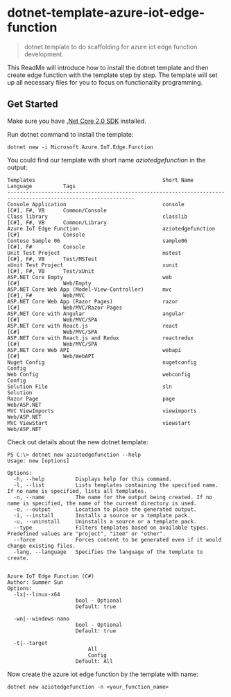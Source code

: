 # dotnet-template-azure-iot-edge-function
> dotnet template to do scaffolding for azure iot edge function development.

This ReadMe will introduce how to install the dotnet template and then create edge function with the template step by step.
The template will set up all necessary files for you to focus on functionality programming.

## Get Started

Make sure you have [.Net Core 2.0 SDK](https://www.microsoft.com/net/download/core) installed.

Run dotnet command to install the template:

```
dotnet new -i Microsoft.Azure.IoT.Edge.Function
```
You could find our template with short name *aziotedgefunction* in the output:

```
Templates                                         Short Name              Language          Tags
---------------------------------------------------------------------------------------------------------------
Console Application                               console                 [C#], F#, VB      Common/Console
Class library                                     classlib                [C#], F#, VB      Common/Library
Azure IoT Edge Function                           aziotedgefunction       [C#]              Console
Contoso Sample 06                                 sample06                [C#], F#          Console
Unit Test Project                                 mstest                  [C#], F#, VB      Test/MSTest
xUnit Test Project                                xunit                   [C#], F#, VB      Test/xUnit
ASP.NET Core Empty                                web                     [C#]              Web/Empty
ASP.NET Core Web App (Model-View-Controller)      mvc                     [C#], F#          Web/MVC
ASP.NET Core Web App (Razor Pages)                razor                   [C#]              Web/MVC/Razor Pages
ASP.NET Core with Angular                         angular                 [C#]              Web/MVC/SPA
ASP.NET Core with React.js                        react                   [C#]              Web/MVC/SPA
ASP.NET Core with React.js and Redux              reactredux              [C#]              Web/MVC/SPA
ASP.NET Core Web API                              webapi                  [C#]              Web/WebAPI
Nuget Config                                      nugetconfig                               Config
Web Config                                        webconfig                                 Config
Solution File                                     sln                                       Solution
Razor Page                                        page                                      Web/ASP.NET
MVC ViewImports                                   viewimports                               Web/ASP.NET
MVC ViewStart                                     viewstart                                 Web/ASP.NET
```

Check out details about the new dotnet template:

```
PS C:\> dotnet new aziotedgefunction --help
Usage: new [options]

Options:
  -h, --help          Displays help for this command.
  -l, --list          Lists templates containing the specified name. If no name is specified, lists all templates.
  -n, --name          The name for the output being created. If no name is specified, the name of the current directory is used.
  -o, --output        Location to place the generated output.
  -i, --install       Installs a source or a template pack.
  -u, --uninstall     Uninstalls a source or a template pack.
  --type              Filters templates based on available types. Predefined values are "project", "item" or "other".
  --force             Forces content to be generated even if it would change existing files.
  -lang, --language   Specifies the language of the template to create.


Azure IoT Edge Function (C#)
Author: Summer Sun
Options:
  -lx|--linux-x64
                      bool - Optional
                      Default: true

  -wn|--windows-nano
                      bool - Optional
                      Default: true

  -t|--target
                          All
                          Config
                      Default: All
```

Now create the azure iot edge function by the template with name:

```
dotnet new aziotedgefunction -n <your_function_name>
```